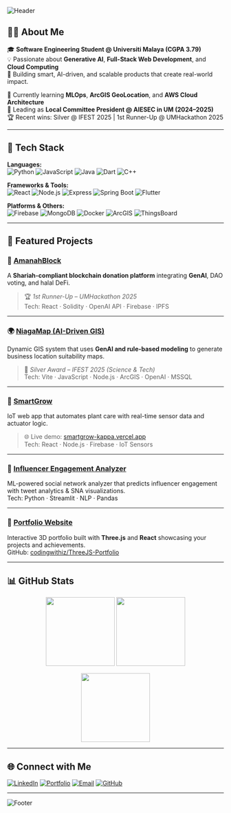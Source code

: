 <!-- Banner -->
![Header](https://capsule-render.vercel.app/api?type=waving&color=gradient&height=200&section=header&text=Hi%20I%27m%20Lee%20Ing%20Zhen%20👋&fontSize=35&fontAlignY=35&fontColor=ffffff&desc=Software%20Engineer%20%7C%20AI%20%26%20Full-Stack%20Developer%20%7C%20IoT%20Innovator)

## 👨‍💻 About Me
🎓 **Software Engineering Student @ Universiti Malaya (CGPA 3.79)**  
💡 Passionate about **Generative AI**, **Full-Stack Web Development**, and **Cloud Computing**  
🚀 Building smart, AI-driven, and scalable products that create real-world impact.  

🌱 Currently learning **MLOps**, **ArcGIS GeoLocation**, and **AWS Cloud Architecture**  
🧭 Leading as **Local Committee President @ AIESEC in UM (2024–2025)**  
🏆 Recent wins: Silver @ IFEST 2025 | 1st Runner-Up @ UMHackathon 2025  

---

## 🧠 Tech Stack
**Languages:**  
![Python](https://img.shields.io/badge/Python-3670A0?logo=python&logoColor=ffdd54)
![JavaScript](https://img.shields.io/badge/JavaScript-F7DF1E?logo=javascript&logoColor=000)
![Java](https://img.shields.io/badge/Java-ED8B00?logo=openjdk&logoColor=fff)
![Dart](https://img.shields.io/badge/Dart-0175C2?logo=dart&logoColor=fff)
![C++](https://img.shields.io/badge/C++-00599C?logo=cplusplus&logoColor=fff)

**Frameworks & Tools:**  
![React](https://img.shields.io/badge/React-20232A?logo=react&logoColor=61DAFB)
![Node.js](https://img.shields.io/badge/Node.js-339933?logo=node.js&logoColor=fff)
![Express](https://img.shields.io/badge/Express-000?logo=express&logoColor=white)
![Spring Boot](https://img.shields.io/badge/Spring%20Boot-6DB33F?logo=springboot&logoColor=white)
![Flutter](https://img.shields.io/badge/Flutter-02569B?logo=flutter&logoColor=white)

**Platforms & Others:**  
![Firebase](https://img.shields.io/badge/Firebase-039BE5?logo=firebase)
![MongoDB](https://img.shields.io/badge/MongoDB-4EA94B?logo=mongodb&logoColor=white)
![Docker](https://img.shields.io/badge/Docker-2496ED?logo=docker&logoColor=white)
![ArcGIS](https://img.shields.io/badge/ArcGIS-007ACC?logo=esri&logoColor=white)
![ThingsBoard](https://img.shields.io/badge/ThingsBoard-FF6B00?logo=iot&logoColor=white)

---

## 🚀 Featured Projects

### 🕌 [AmanahBlock](https://github.com/szeyu/AmanahBlock)
A **Shariah-compliant blockchain donation platform** integrating **GenAI**, DAO voting, and halal DeFi.  
> 🏆 *1st Runner-Up – UMHackathon 2025*  
Tech: React · Solidity · OpenAI API · Firebase · IPFS  

---

### 🌍 [NiagaMap (AI-Driven GIS)](https://github.com/codingwithiz/NiagaMap)
Dynamic GIS system that uses **GenAI and rule-based modeling** to generate business location suitability maps.  
> 🥈 *Silver Award – IFEST 2025 (Science & Tech)*  
Tech: Vite · JavaScript · Node.js · ArcGIS · OpenAI · MSSQL  

---

### 🌱 [SmartGrow](https://github.com/SmartGrow-Iot/Monitoring-Dashboard)
IoT web app that automates plant care with real-time sensor data and actuator logic.  
> 🌐 Live demo: [smartgrow-kappa.vercel.app](https://smartgrow-kappa.vercel.app/)  
Tech: React · Node.js · Firebase · IoT Sensors  

---

### 🤖 [Influencer Engagement Analyzer](https://github.com/codingwithiz/WIF3009-Project)
ML-powered social network analyzer that predicts influencer engagement with tweet analytics & SNA visualizations.  
Tech: Python · Streamlit · NLP · Pandas  

---

### 💼 [Portfolio Website](https://ingzhenlee-portfolio.vercel.app/)
Interactive 3D portfolio built with **Three.js** and **React** showcasing your projects and achievements.  
GitHub: [codingwithiz/ThreeJS-Portfolio](https://github.com/codingwithiz/ThreeJS-Portfolio)

---

## 📊 GitHub Stats
<p align="center">
  <img height="160em" src="https://github-readme-stats.vercel.app/api?username=codingwithiz&show_icons=true&theme=tokyonight&count_private=true&hide_border=true" />
  <img height="160em" src="https://github-readme-streak-stats.herokuapp.com/?user=codingwithiz&theme=tokyonight&hide_border=true" />
</p>

<p align="center">
  <img height="160em" src="https://github-readme-stats.vercel.app/api/top-langs/?username=codingwithiz&layout=compact&theme=tokyonight&hide_border=true" />
</p>

---

## 🌐 Connect with Me
[![LinkedIn](https://img.shields.io/badge/LinkedIn-0077B5?logo=linkedin&logoColor=white)](https://linkedin.com/in/ingzhenlee)
[![Portfolio](https://img.shields.io/badge/Portfolio-000000?logo=vercel&logoColor=white)](https://ingzhenlee-portfolio.vercel.app)
[![Email](https://img.shields.io/badge/Email-ingzhen2003%40gmail.com-red)](mailto:ingzhen2003@gmail.com)
[![GitHub](https://img.shields.io/badge/GitHub-codingwithiz-181717?logo=github)](https://github.com/codingwithiz)

---

![Footer](https://capsule-render.vercel.app/api?type=waving&color=gradient&height=120&section=footer)
